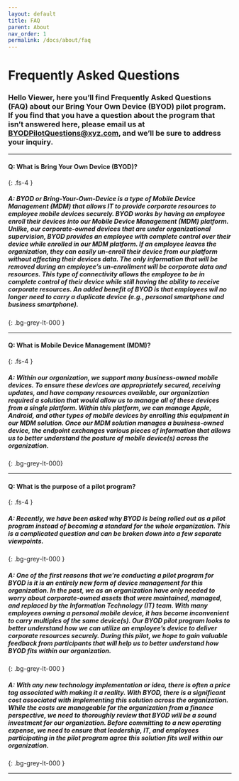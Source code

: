 ```yaml
---
layout: default
title: FAQ
parent: About
nav_order: 1
permalink: /docs/about/faq
---
```


# Frequently Asked Questions

### Hello Viewer, here you’ll find Frequently Asked Questions (FAQ) about our Bring Your Own Device (BYOD) pilot program. If you find that you have a question about the program that isn’t answered here, please email us at BYODPilotQuestions@xyz.com, and we’ll be sure to address your inquiry. 

---

####  Q: What is Bring Your Own Device (BYOD)?
{: .fs-4 }

##### A: BYOD or Bring-Your-Own-Device is a type of Mobile Device Management (MDM) that allows IT to provide corporate resources to employee mobile devices securely. BYOD works by having an employee enroll their devices into our Mobile Device Management (MDM) platform. Unlike, our corporate-owned devices that are under organizational supervision, BYOD provides an employee with complete control over their device while enrolled in our MDM platform. If an employee leaves the organization, they can easily un-enroll their device from our platform without affecting their devices data. The only information that will be removed during an employee’s un-enrollment will be corporate data and resources. This type of connectivity allows the employee to be in complete control of their device while still having the ability to receive corporate resources. An added benefit of BYOD is that employees wil no longer need to carry a duplicate device (e.g., personal smartphone and business smartphone). 
{: .bg-grey-lt-000 }

---

####  Q: What is Mobile Device Management (MDM)? 
{: .fs-4 }


##### A: Within our organization, we support many business-owned mobile devices. To ensure these devices are appropriately secured, receiving updates, and have company resources available, our organization required a solution that would allow us to manage all of these devices from a single platform. Within this platform, we can manage Apple, Android, and other types of mobile devices by enrolling this equipment in our MDM solution. Once our MDM solution manages a business-owned device, the endpoint exchanges various pieces of information that allows us to better understand the posture of mobile device(s) across the organization.
{: .bg-grey-lt-000}

---

####   Q: What is the purpose of a pilot program? 
{: .fs-4 }

##### A: Recently, we have been asked why BYOD is being rolled out as a pilot program instead of becoming a standard for the whole organization. This is a complicated question and can be broken down into a few separate viewpoints. 
{: .bg-grey-lt-000 }

##### A: One of the first reasons that we’re conducting a pilot program for BYOD is it is an entirely new form of device management for this organization. In the past, we as an organization have only needed to worry about corporate-owned assets that were maintained, managed, and replaced by the Information Technology (IT) team. With many employees owning a personal mobile device, it has become inconvenient to carry multiples of the same device(s). Our BYOD pilot program looks to better understand how we can utilize an employee’s device to deliver corporate resources securely. During this pilot, we hope to gain valuable feedback from participants that will help us to better understand how BYOD fits within our organization. 
{: .bg-grey-lt-000 }

##### A: With any new technology implementation or idea, there is often a price tag associated with making it a reality. With BYOD, there is a significant cost associated with implementing this solution across the organization. While the costs are manageable for the organization from a finance perspective, we need to thoroughly review that BYOD will be a sound investment for our organization. Before committing to a new operating expense, we need to ensure that leadership, IT, and employees participating in the pilot program agree this solution fits well within our organization.  
{: .bg-grey-lt-000 }

---
